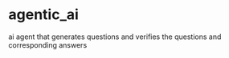 # agentic_ai
ai agent that generates questions and verifies the questions and corresponding answers
